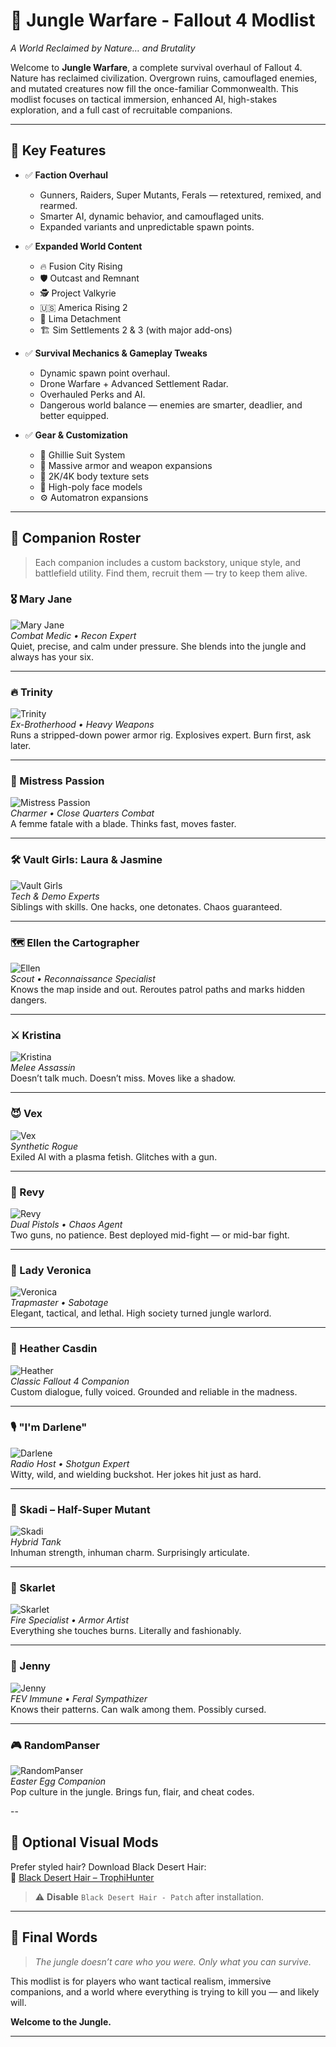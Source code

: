 
# 🌿 Jungle Warfare - Fallout 4 Modlist
*A World Reclaimed by Nature… and Brutality*

Welcome to **Jungle Warfare**, a complete survival overhaul of Fallout 4. Nature has reclaimed civilization. Overgrown ruins, camouflaged enemies, and mutated creatures now fill the once-familiar Commonwealth. This modlist focuses on tactical immersion, enhanced AI, high-stakes exploration, and a full cast of recruitable companions.

---

## 🧭 Key Features

- ✅ **Faction Overhaul**
  - Gunners, Raiders, Super Mutants, Ferals — retextured, remixed, and rearmed.
  - Smarter AI, dynamic behavior, and camouflaged units.
  - Expanded variants and unpredictable spawn points.

- ✅ **Expanded World Content**
  - 🔥 Fusion City Rising  
  - 🛡 Outcast and Remnant  
  - 🕵️ Project Valkyrie  
  - 🇺🇸 America Rising 2  
  - 🐍 Lima Detachment  
  - 🏗 Sim Settlements 2 & 3 (with major add-ons)

- ✅ **Survival Mechanics & Gameplay Tweaks**
  - Dynamic spawn point overhaul.
  - Drone Warfare + Advanced Settlement Radar.
  - Overhauled Perks and AI.
  - Dangerous world balance — enemies are smarter, deadlier, and better equipped.

- ✅ **Gear & Customization**
  - 🌿 Ghillie Suit System
  - 🎯 Massive armor and weapon expansions
  - 🧬 2K/4K body texture sets
  - 👤 High-poly face models
  - ⚙️ Automatron expansions

---

## 👥 Companion Roster

> Each companion includes a custom backstory, unique style, and battlefield utility. Find them, recruit them — try to keep them alive.

### 🎖️ Mary Jane  
![Mary Jane](images/mary-jane.png)  
*Combat Medic • Recon Expert*  
Quiet, precise, and calm under pressure. She blends into the jungle and always has your six.

---

### 🔥 Trinity  
![Trinity](images/trinity.png)  
*Ex-Brotherhood • Heavy Weapons*  
Runs a stripped-down power armor rig. Explosives expert. Burn first, ask later.

---

### 💋 Mistress Passion  
![Mistress Passion](images/passion.png)  
*Charmer • Close Quarters Combat*  
A femme fatale with a blade. Thinks fast, moves faster.

---

### 🛠 Vault Girls: Laura & Jasmine  
![Vault Girls](images/vaultgirls.png)  
*Tech & Demo Experts*  
Siblings with skills. One hacks, one detonates. Chaos guaranteed.

---

### 🗺 Ellen the Cartographer  
![Ellen](images/ellen.png)  
*Scout • Reconnaissance Specialist*  
Knows the map inside and out. Reroutes patrol paths and marks hidden dangers.

---

### ⚔️ Kristina  
![Kristina](images/kristina.png)  
*Melee Assassin*  
Doesn’t talk much. Doesn’t miss. Moves like a shadow.

---

### 😈 Vex  
![Vex](images/vex.png)  
*Synthetic Rogue*  
Exiled AI with a plasma fetish. Glitches with a gun.

---

### 🧨 Revy  
![Revy](images/revy.png)  
*Dual Pistols • Chaos Agent*  
Two guns, no patience. Best deployed mid-fight — or mid-bar fight.

---

### 💼 Lady Veronica  
![Veronica](images/veronica.png)  
*Trapmaster • Sabotage*  
Elegant, tactical, and lethal. High society turned jungle warlord.

---

### 🌼 Heather Casdin  
![Heather](images/heather.png)  
*Classic Fallout 4 Companion*  
Custom dialogue, fully voiced. Grounded and reliable in the madness.

---

### 🎙 "I'm Darlene"  
![Darlene](images/darlene.png)  
*Radio Host • Shotgun Expert*  
Witty, wild, and wielding buckshot. Her jokes hit just as hard.

---

### 🧬 Skadi – Half-Super Mutant  
![Skadi](images/skadi.png)  
*Hybrid Tank*  
Inhuman strength, inhuman charm. Surprisingly articulate.

---

### 💄 Skarlet  
![Skarlet](images/skarlet.png)  
*Fire Specialist • Armor Artist*  
Everything she touches burns. Literally and fashionably.

---

### 🧟 Jenny  
![Jenny](images/jenny.png)  
*FEV Immune • Feral Sympathizer*  
Knows their patterns. Can walk among them. Possibly cursed.

---

### 🎮 RandomPanser  
![RandomPanser](images/panser.png)  
*Easter Egg Companion*  
Pop culture in the jungle. Brings fun, flair, and cheat codes.

--

## 🎨 Optional Visual Mods

Prefer styled hair? Download Black Desert Hair:  
🔗 [Black Desert Hair – TrophiHunter](https://www.trophihunter.com/fallout4-mods/black-desert-online-hairs)  
> ⚠️ **Disable** `Black Desert Hair - Patch` after installation.

---

## 🧨 Final Words

> *The jungle doesn’t care who you were. Only what you can survive.*

This modlist is for players who want tactical realism, immersive companions, and a world where everything is trying to kill you — and likely will.

**Welcome to the Jungle.**

---
